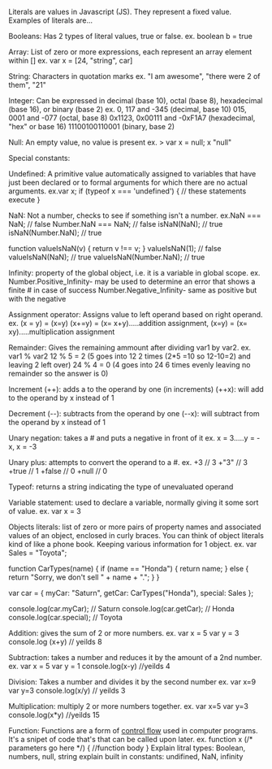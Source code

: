 Literals are values in Javascript (JS). They represent a fixed value. Examples of literals are...

Booleans: Has 2 types of literal values, true or false. ex. boolean b = true

Array: List of zero or more expressions, each represent an array element within [] ex. var x = [24, "string", car]

String: Characters in quotation marks ex. "I am awesome", "there were 2 of them", "21"

Integer: Can be expressed in decimal (base 10), octal (base 8), hexadecimal (base 16), or binary (base 2) ex. 0, 117 and -345 (decimal, base 10) 015, 0001 and -077 (octal, base 8) 0x1123, 0x00111 and -0xF1A7 (hexadecimal, "hex" or base 16) 11100100110001 (binary, base 2)

Null: An empty value, no value is present ex. > var x = null; x "null"

Special constants:

Undefined: A primitive value automatically assigned to variables that have just been declared or to formal arguments for which there are no actual arguments. ex.var x; if (typeof x === 'undefined') { // these statements execute }

NaN: Not a number, checks to see if something isn't a number. ex.NaN === NaN; // false Number.NaN === NaN; // false isNaN(NaN); // true isNaN(Number.NaN); // true

function valueIsNaN(v) { return v !== v; }
valueIsNaN(1);          // false
valueIsNaN(NaN);        // true
valueIsNaN(Number.NaN); // true

Infinity: property of the global object, i.e. it is a variable in global scope. ex. Number.Positive_Infinity- may be used to determine an error that shows a finite # in case of success Number.Negative_Infinity- same as positive but with the negative

Assignment operator: Assigns value to left operand based on right operand. ex. (x = y) = (x=y) (x+=y) = (x= x+y).....addition assignment, (x=y) = (x= xy).....multiplication assignment

Remainder: Gives the remaining ammount after dividing var1 by var2. ex. var1 % var2 12 % 5 = 2 (5 goes into 12 2 times (2*5 =10 so 12-10=2) and leaving 2 left over) 24 % 4 = 0 (4 goes into 24 6 times evenly leaving no remainder so the answer is 0) 

Increment (++): adds a to the operand by one (in increments)
  (++x): will add to the operand by x instead of 1
  
Decrement (--): subtracts from the operand by one
  (--x): will subtract from the operand by x instead of 1
  
Unary negation: takes a # and puts a negative in front of it
  ex. x = 3.....y = -x, x = -3
  
Unary plus: attempts to convert the operand to a #.
  ex. +3     // 3
  +"3"   // 3
  +true  // 1
  +false // 0
  +null  // 0
  
Typeof: returns a string indicating the type of unevaluated operand

Variable statement: used to declare a variable, normally giving it some sort of value.
  ex. var x = 3
  
Objects literals: list of zero or more pairs of property names and associated values of an object, enclosed in curly braces. You can think of object literals kind of like a phone book. Keeping various information for 1 object.
  ex. var Sales = "Toyota";

function CarTypes(name) {
  if (name == "Honda") {
    return name;
  } else {
    return "Sorry, we don't sell " + name + ".";
  }
}

var car = { myCar: "Saturn", getCar: CarTypes("Honda"), special: Sales };

console.log(car.myCar);   // Saturn
console.log(car.getCar);  // Honda
console.log(car.special); // Toyota

Addition: gives the sum of 2 or more numbers.
  ex. var x = 5
      var y = 3
      console.log (x+y) // yeilds 8
  
Subtraction: takes a number and reduces it by the amount of a 2nd number.
  ex. var x = 5
      var y = 1
      console.log(x-y) //yeilds 4
      
Division: Takes a number and divides it by the second number
  ex. var x=9
      var y=3
      console.log(x/y) // yeilds 3
      
Multiplication: multiply 2 or more numbers together.
  ex. var x=5
      var y=3
      console.log(x*y) //yeilds 15

Function: Functions are a form of [control flow](http://en.wikipedia.org/wiki/Control_flow) used in computer programs. It's a snipet of code that's that can be called upon later.
  ex.
  function x (/* parameters go here */) {
    //function body
    }
Explain litral types: Boolean, numbers, null, string explain built in constants: undifined, NaN, infinity
